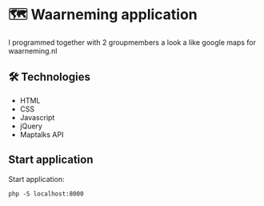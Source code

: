 # 🗺️ Waarneming application

I programmed together with 2 groupmembers a look a like google maps for waarneming.nl

## 🛠️ Technologies

- HTML
- CSS
- Javascript
- jQuery
- Maptalks API

## Start application

Start application:

```
php -S localhost:8000
```
